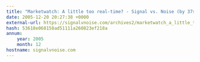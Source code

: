 ```yaml
---
title: "Marketwatch: A little too real-time? - Signal vs. Noise (by 37signals)"
date: 2005-12-20 20:27:38 +0000
external-url: https://signalvnoise.com/archives2/marketwatch_a_little_too_realtime.php
hash: 53618e068158ad51111a260823ef218a
annum:
    year: 2005
    month: 12
hostname: signalvnoise.com
---
```



